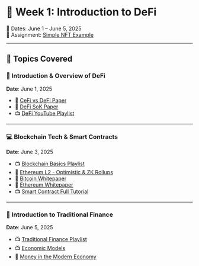 # 📘 Week 1: Introduction to DeFi  
📅 Dates: June 1 – June 5, 2025  
📌 Assignment: [Simple NFT Example](https://speedrunethereum.com/challenge/simple-nft-example)

---

## 📖 Topics Covered

### 🧠 Introduction & Overview of DeFi  
**Date**: June 1, 2025  
- 📄 [CeFi vs DeFi Paper](https://berkeley-defi.github.io/assets/material/arthur-cefi-vs-defi-2106.08157.pdf)  
- 📄 [DeFi SoK Paper](https://berkeley-defi.github.io/assets/material/defi-sok-ariah-2101.08778.pdf)  
- 📺 [DeFi YouTube Playlist](https://www.youtube.com/playlist?list=PLS01nW3RtgorojSlcoLBPRfoNGzQFywaL)

---

### 💻 Blockchain Tech & Smart Contracts  
**Date**: June 3, 2025  
- 📺 [Blockchain Basics Playlist](https://www.youtube.com/playlist?list=PLS01nW3RtgopFiRQiM-onPH38S0D2DU31)  
- 📄 [Ethereum L2 - Optimistic & ZK Rollups](https://medium.com/interdax/ethereum-l2-optimistic-and-zk-rollups-dffa58870c93)  
- 📄 [Bitcoin Whitepaper](https://berkeley-defi.github.io/assets/material/bitcoin.pdf)  
- 📄 [Ethereum Whitepaper](https://ethereum.org/en/whitepaper/)  
- 📺 [Smart Contract Full Tutorial](https://www.youtube.com/watch?v=umepbfKp5rI&t=23699s&ab_channel=PatrickCollins)

---

### 💸 Introduction to Traditional Finance  
**Date**: June 5, 2025  
- 📺 [Traditional Finance Playlist](https://www.youtube.com/playlist?list=PLS01nW3RtgopkwJ5xwpgrspD87nqZggfx)  
- 📺 [Economic Models](https://www.youtube.com/watch?v=kBS7r8ExjF4&ab_channel=EtherealSummit)  
- 📄 [Money in the Modern Economy](https://berkeley-defi.github.io/assets/material/money-in-the-modern-economy-an-introduction.pdf)
